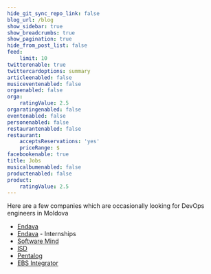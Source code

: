 ```yaml
---
hide_git_sync_repo_link: false
blog_url: /blog
show_sidebar: true
show_breadcrumbs: true
show_pagination: true
hide_from_post_list: false
feed:
    limit: 10
twitterenable: true
twittercardoptions: summary
articleenabled: false
musiceventenabled: false
orgaenabled: false
orga:
    ratingValue: 2.5
orgaratingenabled: false
eventenabled: false
personenabled: false
restaurantenabled: false
restaurant:
    acceptsReservations: 'yes'
    priceRange: $
facebookenable: true
title: Jobs
musicalbumenabled: false
productenabled: false
product:
    ratingValue: 2.5
---
```


Here are a few companies which are occasionally looking for DevOps engineers in Moldova

*  [Endava](https://www.endava.com/careers)
*  [Endava](https://www.endava.com/careers/early-careers/internship-programmes-moldova-chisinau) - Internships
*  [Software Mind](https://careers.softwaremind.com/location/chisinau/)
*  [ISD](https://isd-soft.com/careers/)
*  [Pentalog](https://www.pentalog.com/jobs/)
*  [EBS Integrator](https://ebs-integrator.com/contact/)